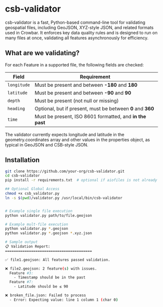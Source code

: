 # csb-validator
csb-validator is a fast, Python-based command-line tool for validating geospatial files, including GeoJSON, XYZ-style JSON, and related formats used in Crowbar. It enforces key data quality rules and is designed to run on many files at once, validating all features asynchronously for efficiency.



## What are we validating?

For each Feature in a supported file, the following fields are checked:

| Field       | Requirement                                                               |
|-------------|---------------------------------------------------------------------------|
| `longitude` | Must be present and between **-180** and **180**                          |
| `latitude`  | Must be present and between **-90** and **90**                            |
| `depth`     | Must be present (not null or missing)                                     |
| `heading`   | Optional, but if present, must be between **0** and **360**               |
| `time`      | Must be present, ISO 8601 formatted, and **in the past**       

The validator currently expects longitude and latitude in the geometry.coordinates array and other values in the properties object, as typical in GeoJSON and CSB-style JSON.

## Installation

```bash
git clone https://github.com/your-org/csb-validator.git
cd csb-validator
pip install -r requirements.txt  # optional if aiofiles is not already installed

## Optional Global Access
chmod +x csb_validator.py
ln -s $(pwd)/validator.py /usr/local/bin/csb-validator


# Example single file execution 
python validator.py path/to/file.geojson

# Example mult-file execution
python validator.py *.geojson
python validator.py *.geojson *.xyz.json

# Sample output
📋 Validation Report:
========================================

✅ file1.geojson: All features passed validation.

❌ file2.geojson: 2 feature(s) with issues.
  Feature #3:
    - Timestamp should be in the past
  Feature #7:
    - Latitude should be ≤ 90

❌ broken_file.json: Failed to process
  - Error: Expecting value: line 1 column 1 (char 0)
